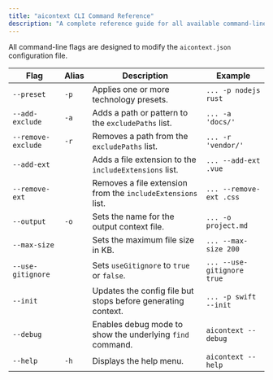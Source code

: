```yaml
---
title: "aicontext CLI Command Reference"
description: "A complete reference guide for all available command-line flags and options for the aiContext CLI. Learn how to use presets, manage exclusions, and more."
---
```


All command-line flags are designed to modify the `aicontext.json` configuration file.

| Flag | Alias | Description | Example |
|---|---|---|---|
| `--preset` | `-p` | Applies one or more technology presets. | `... -p nodejs rust` |
| `--add-exclude` | `-a` | Adds a path or pattern to the `excludePaths` list. | `... -a 'docs/'` |
| `--remove-exclude` | `-r` | Removes a path from the `excludePaths` list. | `... -r 'vendor/'` |
| `--add-ext` | | Adds a file extension to the `includeExtensions` list. | `... --add-ext .vue` |
| `--remove-ext` | | Removes a file extension from the `includeExtensions` list. | `... --remove-ext .css` |
| `--output` | `-o` | Sets the name for the output context file. | `... -o project.md` |
| `--max-size` | | Sets the maximum file size in KB. | `... --max-size 200` |
| `--use-gitignore` | | Sets `useGitignore` to `true` or `false`. | `... --use-gitignore true` |
| `--init` | | Updates the config file but stops before generating context. | `... -p swift --init` |
| `--debug` | | Enables debug mode to show the underlying `find` command. | `aicontext --debug` |
| `--help` | `-h` | Displays the help menu. | `aicontext --help` |